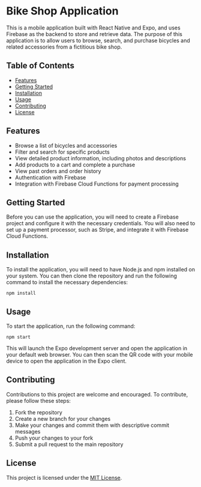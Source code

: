# Bike Shop Application

This is a mobile application built with React Native and Expo, and uses Firebase as the backend to store and retrieve data. The purpose of this application is to allow users to browse, search, and purchase bicycles and related accessories from a fictitious bike shop.

## Table of Contents

- [Features](#features)
- [Getting Started](#getting-started)
- [Installation](#installation)
- [Usage](#usage)
- [Contributing](#contributing)
- [License](#license)

## Features

- Browse a list of bicycles and accessories
- Filter and search for specific products
- View detailed product information, including photos and descriptions
- Add products to a cart and complete a purchase
- View past orders and order history
- Authentication with Firebase
- Integration with Firebase Cloud Functions for payment processing

## Getting Started

Before you can use the application, you will need to create a Firebase project and configure it with the necessary credentials. You will also need to set up a payment processor, such as Stripe, and integrate it with Firebase Cloud Functions.

## Installation

To install the application, you will need to have Node.js and npm installed on your system. You can then clone the repository and run the following command to install the necessary dependencies:

```npm install```

## Usage

To start the application, run the following command:

```npm start```

This will launch the Expo development server and open the application in your default web browser. You can then scan the QR code with your mobile device to open the application in the Expo client.

## Contributing

Contributions to this project are welcome and encouraged. To contribute, please follow these steps:

1. Fork the repository
2. Create a new branch for your changes
3. Make your changes and commit them with descriptive commit messages
4. Push your changes to your fork
5. Submit a pull request to the main repository

## License

This project is licensed under the [MIT License](https://opensource.org/licenses/MIT).
